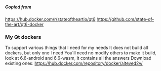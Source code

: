 ##### Copied from
https://hub.docker.com/r/stateoftheartio/qt6
https://github.com/state-of-the-art/qt6-docker
### My Qt dockers
To support various things that I need for my needs
It does not build all dockers, but only one I need
You'll need no modify others to make it build, look at 6.6-android and 6.6-wasm, it contains all the answers
Download existing ones: https://hub.docker.com/repository/docker/alteved2v/
